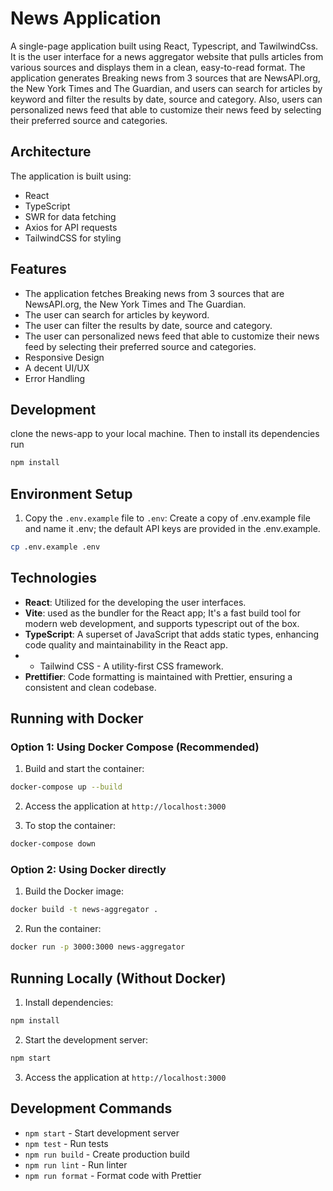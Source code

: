 # News Application

A single-page application built using React, Typescript, and TawilwindCss. It is the user interface for a news aggregator website that pulls articles from various sources and displays them in a clean,
easy-to-read format.
The application generates Breaking news from 3 sources that are NewsAPI.org, the New York Times and The Guardian, and users can search for articles by keyword and filter the results by date, source and category.
Also, users can personalized news feed that able to customize their news feed by selecting their preferred source and categories.

## Architecture

The application is built using:

- React
- TypeScript
- SWR for data fetching
- Axios for API requests
- TailwindCSS for styling

## Features

- The application fetches Breaking news from 3 sources that are NewsAPI.org, the New York Times and The Guardian.
- The user can search for articles by keyword.
- The user can filter the results by date, source and category.
- The user can personalized news feed that able to customize their news feed by selecting their preferred source and categories.
- Responsive Design
- A decent UI/UX
- Error Handling

## Development

clone the news-app to your local machine. Then
to install its dependencies run

```sh
npm install
```

## Environment Setup

1. Copy the `.env.example` file to `.env`:
   Create a copy of .env.example file and name it .env; the default API keys are provided in the .env.example.

```sh
cp .env.example .env
```

## Technologies

- **React**: Utilized for the developing the user interfaces.
- **Vite**: used as the bundler for the React app; It's a fast build tool for modern web development, and supports typescript out of the box.
- **TypeScript**: A superset of JavaScript that adds static types, enhancing code quality and maintainability in the React app.
- - Tailwind CSS - A utility-first CSS framework.
- **Prettifier**: Code formatting is maintained with Prettier, ensuring a consistent and clean codebase.

## Running with Docker

### Option 1: Using Docker Compose (Recommended)

1. Build and start the container:

```bash
docker-compose up --build
```

2. Access the application at `http://localhost:3000`

3. To stop the container:

```bash
docker-compose down
```

### Option 2: Using Docker directly

1. Build the Docker image:

```bash
docker build -t news-aggregator .
```

2. Run the container:

```bash
docker run -p 3000:3000 news-aggregator
```

## Running Locally (Without Docker)

1. Install dependencies:

```bash
npm install
```

2. Start the development server:

```bash
npm start
```

3. Access the application at `http://localhost:3000`

## Development Commands

- `npm start` - Start development server
- `npm test` - Run tests
- `npm run build` - Create production build
- `npm run lint` - Run linter
- `npm run format` - Format code with Prettier
